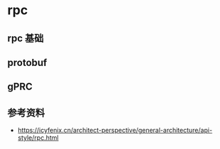 # rpc
## rpc 基础
## protobuf
## gPRC
## 参考资料
- https://icyfenix.cn/architect-perspective/general-architecture/api-style/rpc.html
